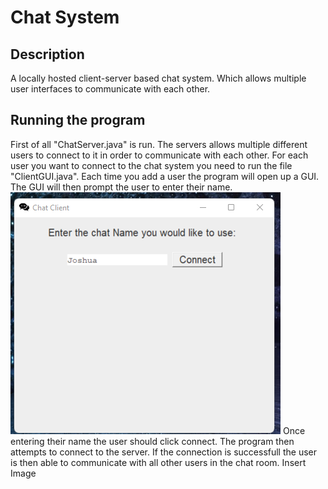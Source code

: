 # Chat System

## Description
A locally hosted client-server based chat system. Which allows multiple user interfaces to communicate with each other.

## Running the program
First of all "ChatServer.java" is run.
The servers allows multiple different users to connect to it in order to communicate with each other. For each user you want to connect to the chat system you need to run the file "ClientGUI.java".
Each time you add a user the program will open up a GUI. The GUI will then prompt the user to enter their name.
![alt text](https://github.com/JoshuaPeachey/ChatSystem/blob/main/ReadMeImages/connect.png?raw=true)
Once entering their name the user should click connect. The program then attempts to connect to the server. If the connection is successfull the user is then able to communicate with all other users in the chat room.
Insert Image
